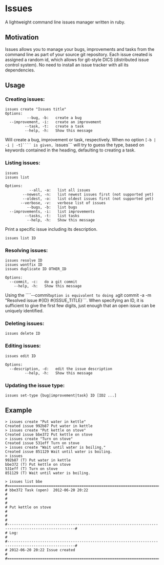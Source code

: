 Issues
======

A lightweight command line issues manager written in ruby.


Motivation
----------

Issues allows you to manage your bugs, improvements and tasks from the command line as part of your source git repository. Each issue created is assigned a random id, which allows for git-style DICS (distributed issue control system). No need to install an issue tracker with all its dependencies.


Usage
-----

### Creating issues:

```
issues create "Issues title"
Options:
          --bug, -b:   create a bug
  --improvement, -i:   create an improvement
         --task, -t:   create a task
         --help, -h:   Show this message
```

Will create a bug, improvement or task, respectively. When no option ```[-b | -i | -t]```` is given, ```ìssues``` will try to guess the type, based on keywords contained in the heading, defaulting to creating a task.


### Listing issues:

```
issues
issues list

Options:
           --all, -a:   list all issues
        --newest, -n:   list newest issues first (not supported yet)
        --oldest, -o:   list oldest issues first (not supported yet)
       --verbose, -v:   verbose list of issues
          --bugs, -b:   list bugs
  --improvements, -i:   list improvements
         --tasks, -t:   list tasks
          --help, -h:   Show this message
```


Print a specific issue including its description.

```
issues list ID
```

### Resolving issues:
```
issues resolve ID
issues wontfix ID
issues duplicate ID OTHER_ID

Options:
  --commit, -c:   do a git commit
    --help, -h:   Show this message
```

Using the ````--commit``` option is equivalent to doing a ```git commit -a -m "Resolved issue #{ID} #{ISSUE_TITLE}```.
When specifying an ID, it is sufficient to give the first few digits, just enough that an open issue can be uniquely
identified.

### Deleting issues:
```
issues delete ID
```

### Editing issues:
```
issues edit ID

Options:
  --description, -d:   edit the issue description
         --help, -h:   Show this message
```

### Updating the issue type:
```
issues set-type {bug|improvement|task} ID [ID2 ...]
```

Example
-------

```
> issues create "Put water in kettle"
Created issue 992b87 Put water in kettle
> issues create "Put kettle on stove"
Created issue bbe372 Put kettle on stove
> issues create "Turn on stove"
Created issue 531eff Turn on stove
> issues create "Wait until water is boiling."
Created issue 851129 Wait until water is boiling.
> issues
992b87 (T) Put water in kettle                                                                         
bbe372 (T) Put kettle on stove                                                                         
531eff (T) Turn on stove                                                                               
851129 (T) Wait until water is boiling. 

> issues list bbe
#=====================================================================================================#
# bbe372 Task (open)  2012-06-20 20:22                                                                #
#                                                                                                     #
# Put kettle on stove                                                                                 #
#                                                                                                     #
#-----------------------------------------------------------------------------------------------------#
# Log:                                                                                                #
#-----------------------------------------------------------------------------------------------------#
# 2012-06-20 20:22 Issue created                                                                      #
#=====================================================================================================#
```

